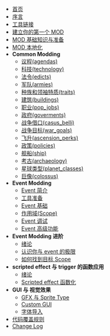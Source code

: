 -   [首页](README.md)
-   [序言](preamble.md)
-   [工具链接](links.md)
-   [建立你的第一个 MOD](your_first_mod.md)
-   [MOD 基础知识与准备](mod_basic.md)
-   [MOD 本地化](localisation.md)
-   **Common Modding**
    -   [议程(agendas)](common_modding/agendas.md)
    -   [科技(technology)](common_modding/technology.md)
    -   [法令(edicts)](common_modding/edicts.md)
    -   [军队(armies)](common_modding/armies.md)
    -   [种族和领袖特质(traits)](common_modding/traits.md)
    -   [建筑(buildings)](common_modding/buildings.md)
    -   [职业(pop_jobs)](common_modding/pop_jobs.md)
    -   [政府(goverments)](common_modding/goverments.md)
    -   [战争借口(casus_belli)](common_modding/casus_belli.md)
    -   [战争目标(war_goals)](common_modding/war_goals.md)
    -   [飞升(ascension_perks)](common_modding/ascension_perks.md)
    -   [政策(policies)](common_modding/policies.md)
    -   [舰船(ship)](common_modding/ship.md)
    -   [考古(archaeology)](common_modding/archaeology.md)
    -   [星球类型(planet_classes)](common_modding/planet_classes.md)
    -   [巨像(colossus)](common_modding/colossus.md)
-   **Event Modding**
    -   [Event 简介](event_modding/event_overview.md)
    -   [工具准备](event_modding/tool.md)
    -   [Event 基础](event_modding/event_basic.md)
    -   [作用域(Scope)](event_modding/scope.md)
    -   [Event 调试](event_modding/event_debug.md)
    -   [Event 高级功能](event_modding/further.md)
-   **Event Modding 进阶**
    -   [绪论](event_modding_advanced/overview.md)
    -   [认识你与 event 的极限](event_modding_advanced/border_of_event.md)
    -   [如何找到目标 Scope](event_modding_advanced/how_to_find_scope.md)
-   **scripted effect 与 trigger 的函数应用**
    -   [绪论](functions/preamble.md)
    -   [Scripted effect 函数化](functions/functionalize.md)
-   **GUI 与 视觉效果**
    -   [GFX 与 Sprite Type](visual/gfx.md)
    -   [Custom GUI](visual/custom_gui.md)
    -   [字体导入](visual/fonts.md)
-   [代码覆盖规则](overwrite.md)
-   [Change Log](CHANGELOG.md)

<footer id="mb-footer"></footer>

